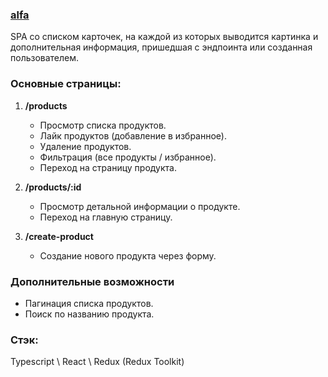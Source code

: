 ### [alfa](https://splitcode.github.io/alfa/#/products)

SPA со списком карточек, на каждой из которых выводится картинка и дополнительная информация, пришедшая с эндпоинта или созданная пользователем.

### Основные страницы:

1. **/products**

   - Просмотр списка продуктов.
   - Лайк продуктов (добавление в избранное).
   - Удаление продуктов.
   - Фильтрация (все продукты / избранное).
   - Переход на страницу продукта.

2. **/products/:id**

   - Просмотр детальной информации о продукте.
   - Переход на главную страницу.

3. **/create-product**
   - Создание нового продукта через форму.

### Дополнительные возможности

- Пагинация списка продуктов.
- Поиск по названию продукта.

### Стэк:

Typescript \ React \ Redux (Redux Toolkit)
